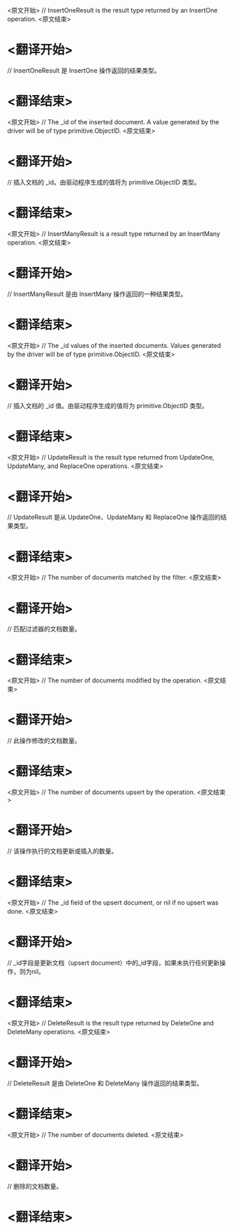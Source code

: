 
<原文开始>
// InsertOneResult is the result type returned by an InsertOne operation.
<原文结束>

# <翻译开始>
// InsertOneResult 是 InsertOne 操作返回的结果类型。
# <翻译结束>


<原文开始>
// The _id of the inserted document. A value generated by the driver will be of type primitive.ObjectID.
<原文结束>

# <翻译开始>
// 插入文档的 _id。由驱动程序生成的值将为 primitive.ObjectID 类型。
# <翻译结束>


<原文开始>
// InsertManyResult is a result type returned by an InsertMany operation.
<原文结束>

# <翻译开始>
// InsertManyResult 是由 InsertMany 操作返回的一种结果类型。
# <翻译结束>


<原文开始>
// The _id values of the inserted documents. Values generated by the driver will be of type primitive.ObjectID.
<原文结束>

# <翻译开始>
// 插入文档的 _id 值。由驱动程序生成的值将为 primitive.ObjectID 类型。
# <翻译结束>


<原文开始>
// UpdateResult is the result type returned from UpdateOne, UpdateMany, and ReplaceOne operations.
<原文结束>

# <翻译开始>
// UpdateResult 是从 UpdateOne、UpdateMany 和 ReplaceOne 操作返回的结果类型。
# <翻译结束>


<原文开始>
// The number of documents matched by the filter.
<原文结束>

# <翻译开始>
// 匹配过滤器的文档数量。
# <翻译结束>


<原文开始>
// The number of documents modified by the operation.
<原文结束>

# <翻译开始>
// 此操作修改的文档数量。
# <翻译结束>


<原文开始>
// The number of documents upsert by the operation.
<原文结束>

# <翻译开始>
// 该操作执行的文档更新或插入的数量。
# <翻译结束>


<原文开始>
// The _id field of the upsert document, or nil if no upsert was done.
<原文结束>

# <翻译开始>
// _id字段是更新文档（upsert document）中的_id字段，如果未执行任何更新操作，则为nil。
# <翻译结束>


<原文开始>
// DeleteResult is the result type returned by DeleteOne and DeleteMany operations.
<原文结束>

# <翻译开始>
// DeleteResult 是由 DeleteOne 和 DeleteMany 操作返回的结果类型。
# <翻译结束>


<原文开始>
// The number of documents deleted.
<原文结束>

# <翻译开始>
// 删除的文档数量。
# <翻译结束>

